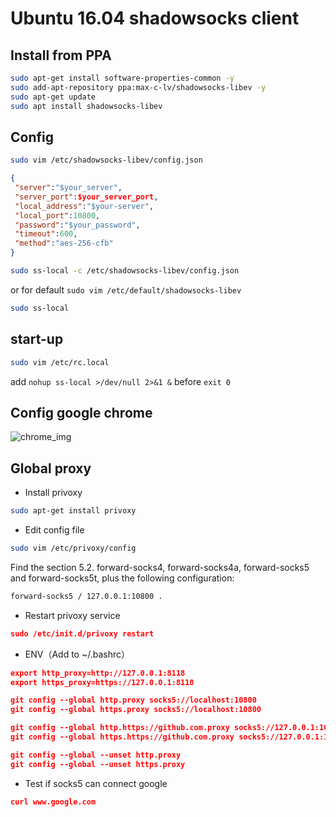 # Ubuntu 16.04 shadowsocks client

## Install from PPA

```bash
sudo apt-get install software-properties-common -y
sudo add-apt-repository ppa:max-c-lv/shadowsocks-libev -y
sudo apt-get update
sudo apt install shadowsocks-libev
```

## Config

```bash
sudo vim /etc/shadowsocks-libev/config.json
```

```json
{
 "server":"$your_server",
 "server_port":$your_server_port,
 "local_address":"$your-server",
 "local_port":10800,
 "password":"$your_password",
 "timeout":600,
 "method":"aes-256-cfb"
}
```

```bash
sudo ss-local -c /etc/shadowsocks-libev/config.json
```
or for default `sudo vim /etc/default/shadowsocks-libev`
```bash
sudo ss-local
```

## start-up

```bash
sudo vim /etc/rc.local
```

add `nohup ss-local >/dev/null 2>&1 &` before `exit 0`



## Config google chrome

![chrome_img](https://github.com/didibaba/shadowsocks-client-on-Ubuntu-16.04/blob/master/web/chrome.png)

## Global proxy

- Install privoxy
```bash
sudo apt-get install privoxy
```

- Edit config file
```bash
sudo vim /etc/privoxy/config
```
Find the section 5.2. forward-socks4, forward-socks4a, forward-socks5 and forward-socks5t, plus the following configuration:
```bash
forward-socks5 / 127.0.0.1:10800 .
```

- Restart privoxy service
```json
sudo /etc/init.d/privoxy restart
```

- ENV（Add to ~/.bashrc）
```json
export http_proxy=http://127.0.0.1:8118
export https_proxy=https://127.0.0.1:8118
```
```json
git config --global http.proxy socks5://localhost:10800
git config --global https.proxy socks5://localhost:10800

git config --global http.https://github.com.proxy socks5://127.0.0.1:10800
git config --global https.https://github.com.proxy socks5://127.0.0.1:10800
```
```json
git config --global --unset http.proxy
git config --global --unset https.proxy
```

- Test if socks5 can connect google

```json
curl www.google.com
```
